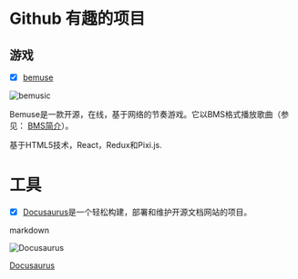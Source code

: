 # Github 有趣的项目

## 游戏

- [x] [bemuse](https://bemuse.ninja/)

![bemusic](https://github.com/bemusic/bemuse/raw/master/website/static/img/logo.png)

Bemuse是一款开源，在线，基于网络的节奏游戏。它以BMS格式播放歌曲（参见： [BMS简介](https://www.youtube.com/watch?v=Guv1vRAKanY)）。

基于HTML5技术，React，Redux和Pixi.js.

# 工具

- [x] [Docusaurus](https://docusaurus.io/)是一个轻松构建，部署和维护开源文档网站的项目。

markdown

![Docusaurus](https://camo.githubusercontent.com/a6f668c84f6487fbc1a860626b3fc83a93c7481f/68747470733a2f2f646f63757361757275732e696f2f696d672f736c6173682d696e74726f647563696e672e737667)

[Docusaurus](https://github.com/facebook/Docusaurus)